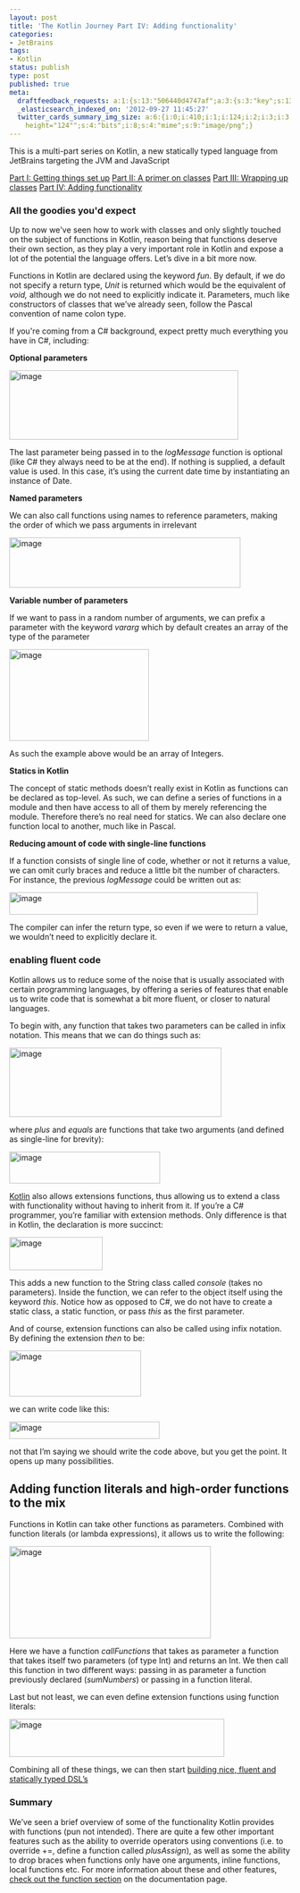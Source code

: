 ```yaml
---
layout: post
title: 'The Kotlin Journey Part IV: Adding functionality'
categories:
- JetBrains
tags:
- Kotlin
status: publish
type: post
published: true
meta:
  draftfeedback_requests: a:1:{s:13:"506440d4747af";a:3:{s:3:"key";s:13:"506440d4747af";s:4:"time";s:10:"1348747476";s:7:"user_id";s:7:"5078411";}}
  _elasticsearch_indexed_on: '2012-09-27 11:45:27'
  twitter_cards_summary_img_size: a:6:{i:0;i:410;i:1;i:124;i:2;i:3;i:3;s:24:"width="410"
    height="124"";s:4:"bits";i:8;s:4:"mime";s:9:"image/png";}
---
```

This is a multi-part series on Kotlin, a new statically typed language from JetBrains targeting the JVM and JavaScript

<a href="http://hadihariri.com/2012/02/17/the-kotlin-journey-part-i-getting-things-set-up/">Part I: Getting things set up</a>
<a href="http://hadihariri.com/2012/03/10/the-kotlin-journey-part-ii-a-premier-on-classes/">Part II: A primer on classes</a>
<a href="http://hadihariri.com/2012/07/21/the-kotlin-journeypart-iii-wrapping-up-classes/">Part III: Wrapping up classes</a>
<a href="http://hadihariri.com/2012/09/27/the-kotlin-journey-part-iv-adding-functionality" target="_blank">Part IV: Adding functionality</a>
<h3>All the goodies you'd expect</h3>
Up to now we've seen how to work with classes and only slightly touched on the subject of functions in Kotlin, reason being that functions deserve their own section, as they play a very important role in Kotlin and expose a lot of the potential the language offers. Let’s dive in a bit more now.

Functions in Kotlin are declared using the keyword <em>fun</em>. By default, if we do not specify a return type, <em>Unit </em>is returned which would be the equivalent of <em>void, </em>although we do not need to explicitly indicate it. Parameters, much like constructors of classes that we’ve already seen, follow the Pascal convention of name colon type.

If you're coming from a C# background, expect pretty much everything you have in C#, including:

<strong>Optional parameters</strong>

<a href="{{ site.images }}/1237-1.png"><img style="background-image:none;margin:0;padding-left:0;padding-right:0;display:inline;padding-top:0;border-width:0;" title="image" src="{{ site.images }}/kj4-5.png" alt="image" width="410" height="124" border="0" /></a>

The last parameter being passed in to the <em>logMessage </em>function is optional (like C# they always need to be at the end). If nothing is supplied, a default value is used. In this case, it’s using the current date time by instantiating an instance of Date.

<strong>Named parameters</strong>

We can also call functions using names to reference parameters, making the order of which we pass arguments in irrelevant

<a href="{{ site.images }}/kj4-2.png"><img style="background-image:none;margin:0;padding-left:0;padding-right:0;display:inline;padding-top:0;border-width:0;" title="image" src="{{ site.images }}/kj4-2.png" alt="image" width="414" height="90" border="0" /></a>

<strong>Variable number of parameters</strong>

If we want to pass in a random number of arguments, we can prefix a parameter with the keyword <em>vararg </em>which by default creates an array of the type of the parameter

<a href="{{ site.images }}/kj4-3.png"><img style="background-image:none;margin:0;padding-left:0;padding-right:0;display:inline;padding-top:0;border-width:0;" title="image" src="{{ site.images }}/kj4-3.png" alt="image" width="250" height="164" border="0" /></a>

As such the example above would be an array of Integers.

<strong>Statics in Kotlin</strong>

The concept of static methods doesn’t really exist in Kotlin as functions can be declared as top-level. As such, we can define a series of functions in a module and then have access to all of them by merely referencing the module. Therefore there’s no real need for statics. We can also declare one function local to another, much like in Pascal.

<strong>Reducing amount of code with single-line functions</strong>

If a function consists of single line of code, whether or not it returns a value, we can omit curly braces and reduce a little bit the number of characters. For instance, the previous <em>logMessage </em>could be written out as:

<a href="{{ site.images }}/kj4-4.png"><img style="background-image:none;margin:0;padding-left:0;padding-right:0;display:inline;padding-top:0;border-width:0;" title="image" src="{{ site.images }}/kj4-4.png" alt="image" width="445" height="40" border="0" /></a>

The compiler can infer the return type, so even if we were to return a value, we wouldn’t need to explicitly declare it.
<h3>enabling fluent code</h3>
Kotlin allows us to reduce some of the noise that is usually associated with certain programming languages, by offering a series of features that enable us to write code that is somewhat a bit more fluent, or closer to natural languages.

To begin with, any function that takes two parameters can be called in infix notation. This means that we can do things such as:

<a href="{{ site.images }}/kj4-5.png"><img style="background-image:none;margin:0;padding-left:0;padding-right:0;display:inline;padding-top:0;border-width:0;" title="image" src="{{ site.images }}/kj4-5.png" alt="image" width="380" height="124" border="0" /></a>

where <em>plus </em>and <em>equals </em>are functions that take two arguments (and defined as single-line for brevity):

<a href="{{ site.images }}/kj4-6.png"><img style="background-image:none;margin:0;padding-left:0;padding-right:0;display:inline;padding-top:0;border-width:0;" title="image" src="{{ site.images }}/kj4-6.png" alt="image" width="270" height="57" border="0" /></a>

<a href="http://kotlin.jetbrains.org" target="_blank">Kotlin</a> also allows extensions functions, thus allowing us to extend a class with functionality without having to inherit from it. If you’re a C# programmer, you’re familiar with extension methods. Only difference is that in Kotlin, the declaration is more succinct:

<a href="{{ site.images }}/kj4-7.png"><img style="background-image:none;margin:0;padding-left:0;padding-right:0;display:inline;padding-top:0;border-width:0;" title="image" src="{{ site.images }}/kj4-7.png" alt="image" width="167" height="59" border="0" /></a>

This adds a new function to the String class called <em>console </em>(takes no parameters). Inside the function, we can refer to the object itself using the keyword <em>this</em>. Notice how as opposed to C#, we do not have to create a static class, a static function, or pass <em>this </em>as the first parameter.

And of course, extension functions can also be called using infix notation. By defining the extension <em>then </em>to be:

<a href="{{ site.images }}/kj4-8.png"><img style="background-image:none;margin:0;padding-left:0;padding-right:0;display:inline;padding-top:0;border-width:0;" title="image" src="{{ site.images }}/kj4-8.png" alt="image" width="236" height="82" border="0" /></a>

we can write code like this:

<a href="{{ site.images }}/kj4-9.png"><img style="background-image:none;margin:0;padding-left:0;padding-right:0;display:inline;padding-top:0;border-width:0;" title="image" src="{{ site.images }}/kj4-9.png" alt="image" width="269" height="31" border="0" /></a>

not that I’m saying we should write the code above, but you get the point. It opens up many possibilities.
<h2>Adding function literals and high-order functions to the mix</h2>
Functions in Kotlin can take other functions as parameters. Combined with function literals (or lambda expressions), it allows us to write the following:

<a href="{{ site.images }}/kj4-10.png"><img style="background-image:none;margin:0;padding-left:0;padding-right:0;display:inline;padding-top:0;border-width:0;" title="image" src="{{ site.images }}/kj4-10.png" alt="image" width="361" height="165" border="0" /></a>

Here we have a function <em>callFunctions</em> that takes as parameter a function that takes itself two parameters (of type Int) and returns an Int. We then call this function in two different ways: passing in as parameter a function previously declared (<em>sumNumbers</em>) or passing in a function literal.

Last but not least, we can even define extension functions using function literals:

<a href="{{ site.images }}/kj4-11.png"><img style="background-image:none;padding-left:0;padding-right:0;display:inline;padding-top:0;border-width:0;" title="image" src="{{ site.images }}/kj4-11.png" alt="image" width="385" height="68" border="0" /></a>

Combining all of these things, we can then start <a href="http://confluence.jetbrains.net/display/Kotlin/Type-safe+Groovy-style+builders" target="_blank">building nice, fluent and statically typed DSL’s</a>
<h3>Summary</h3>
We’ve seen a brief overview of some of the functionality Kotlin provides with functions (pun not intended). There are quite a few other important features such as the ability to override operators using conventions (i.e. to override +=, define a function called <em>plusAssign</em>), as well as some the ability to drop braces when functions only have one arguments, inline functions, local functions etc. For more information about these and other features, <a href="http://confluence.jetbrains.net/display/Kotlin/Functions" target="_blank">check out the function section</a> on the documentation page.
